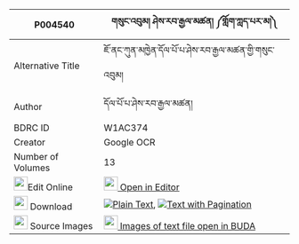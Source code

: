 |P004540|གསུང་འབུམ། ཤེས་རབ་རྒྱལ་མཚན། ༼གློག་ཀླད་པར་མ།༽ 
| --- | --- 
|Alternative Title |ཇོ་ནང་ཀུན་མཁྱེན་དོལ་པོ་པ་ཤེས་རབ་རྒྱལ་མཚན་གྱི་གསུང་འབུམ།
|Author| དོལ་པོ་པ་ཤེས་རབ་རྒྱལ་མཚན།
|BDRC ID | W1AC374
|Creator | Google OCR
|Number of Volumes| 13
|<img width="25" src="https://img.icons8.com/color/25/000000/edit-property.png">Edit Online| [<img width="25" src="https://avatars.githubusercontent.com/u/45091458?s=200&v=4"> Open in Editor](http://editor.openpecha.org/P004540)
|<img width="25" src="https://img.icons8.com/fluent/48/000000/download-2.png"/>  Download | [![](https://img.icons8.com/color/20/000000/txt.png)Plain Text](https://github.com/Openpecha/P004540/releases/download/v1/sungbum_sherab_gyaltsen_lok_le_plain_P004540.zip), [![](https://img.icons8.com/color/20/000000/txt.png)Text with Pagination](https://github.com/Openpecha/P004540/releases/download/v1/sungbum_sherab_gyaltsen_lok_le_pages_P004540.zip)
|<img width="25" src="https://img.icons8.com/plasticine/100/000000/pictures-folder.png"/>  Source Images | [<img width="25" src="https://library.bdrc.io/icons/BUDA-small.svg"> Images of text file open in BUDA](https://library.bdrc.io/show/bdr:W1AC374)